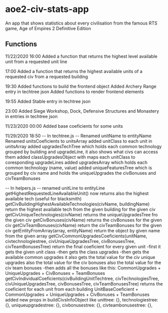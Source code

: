 # aoe2-civ-stats-app
An app that shows statistics about every civilisation from the famous RTS game, Age of Empires 2 Definitive Edition


## Functions
11/22/2020
16:00
Added a function that returns the highest level available unit from a requested unit line

17:00
Added a function that returns the highest available units of a requested civ from a requested building

19:30
Added functions to build the frontend object
Added Archery Range entry in techtree json
Added functions to render frontend elements

19:55
Added Stable entry in techtree json

23:00
Added Siege Workshop, Dock, Defensive Structures and Monastery in entries in techtree json

11/23/2020
00:00
Added base coeficients for some units

11/29/2020
18:50
-- In techtree.js --
Renamed unitName to entityName
Renamed unitsCoeficients to unitsArray
added unitClass to each unit in unitsArray
added upgradesTechTree which holds each common technology grouped by building and upgradeLine, it also shows what civs can access them
added classUpgradesObject with maps each unitClass to coresponding upgradeLines
added upgradesArray which holds each common technology (name, value)
added uniqueFeaturesTree which is grouped by civ name and holds the uniqueUpgrades the civBonuses and civTeamBonuses

-- In helpers.js --
renamed unitLine to entityLine
getHighestRequestedLineAvailableUnit() now returns also the highest available tech (useful for blacksmith)
getCivBuildingHighestAvailableTechnologies(civName, buildingName) return the highest available tech from the given building for the given civ
getCivUniqueTechnologies(civName) returns the uniqueUpgradesTree fro the given civ
getCivBonuses(civName) returns the civBonuses for the given civ
getCivTeamBonuses(civName) return the civTeamBonuses for the given civ
getEntityFromArray(array, entityName) return the object by given name from the given array
getCivCommonUpgradesCoeficients(unitName, civtechnologiestree, civUniqueUpgradesTree, civBonusesTree, civTeamBonusesTree) return the final coeficient for every given unit
    -first it gets the given unit class
    -then gets the class upgrades
    -then gets the available common upgrades
        it also gets the total value for the civ unique upgrades
        also the total value for the civ bonuses
        also the total value for the civ team bonuses
    -then adds all the bonuses like this:
        CommonUpgrades + UniqueUpgrades + CivBonuses + TeamBonuses
getCivIndividualCoeficients(civBuildingUnitTechtree, civTechnologiesTree, civUniqueUpgradesTree, civBonusesTree, civTeamBonusesTree) returns the coeficient for each unit from each building
    UnitBaseCoeficient + CommonUpgrades + UniqueUpgrades + CivBonuses + TeamBonuses
added new props in buildCivsInfoObject like 
        unittree: {},
        technologiestree: {},
        uniqueupgradestree: {},
        civbonusestree: {},
        civteambonusestree: {},
